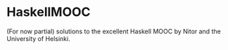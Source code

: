 # HaskellMOOC
(For now partial) solutions to the excellent Haskell MOOC by Nitor and the University of Helsinki. 
